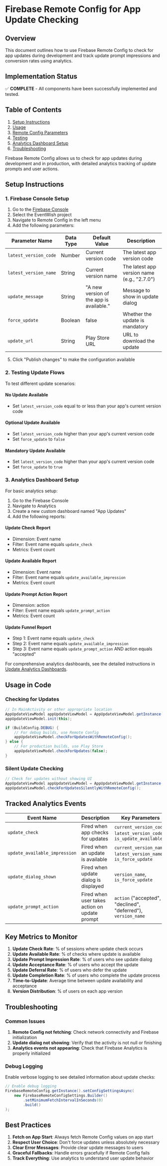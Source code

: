 # Firebase Remote Config for App Update Checking

## Overview

This document outlines how to use Firebase Remote Config to check for app updates during development and track update prompt impressions and conversion rates using analytics.

## Implementation Status

✅ **COMPLETE** - All components have been successfully implemented and tested.

## Table of Contents

1. [Setup Instructions](#setup-instructions)
2. [Usage](#usage)
3. [Remote Config Parameters](#remote-config-parameters)
4. [Testing](#testing)
5. [Analytics Dashboard Setup](#analytics-dashboard-setup)
6. [Troubleshooting](#troubleshooting)

Firebase Remote Config allows us to check for app updates during development and in production, with detailed analytics tracking of update prompts and user actions.

## Setup Instructions

### 1. Firebase Console Setup

1. Go to the [Firebase Console](https://console.firebase.google.com/)
2. Select the EventWish project
3. Navigate to Remote Config in the left menu
4. Add the following parameters:

| Parameter Name | Data Type | Default Value | Description |
|---------------|-----------|---------------|-------------|
| `latest_version_code` | Number | Current version code | The latest app version code |
| `latest_version_name` | String | Current version name | The latest app version name (e.g., "2.7.0") |
| `update_message` | String | "A new version of the app is available." | Message to show in update dialog |
| `force_update` | Boolean | false | Whether the update is mandatory |
| `update_url` | String | Play Store URL | URL to download the update |

5. Click "Publish changes" to make the configuration available

### 2. Testing Update Flows

To test different update scenarios:

#### No Update Available
- Set `latest_version_code` equal to or less than your app's current version code

#### Optional Update Available
- Set `latest_version_code` higher than your app's current version code
- Set `force_update` to `false`

#### Mandatory Update Available
- Set `latest_version_code` higher than your app's current version code
- Set `force_update` to `true`

### 3. Analytics Dashboard Setup

For basic analytics setup:

1. Go to the Firebase Console
2. Navigate to Analytics
3. Create a new custom dashboard named "App Updates"
4. Add the following reports:

#### Update Check Report
- Dimension: Event name
- Filter: Event name equals `update_check`
- Metrics: Event count

#### Update Available Report
- Dimension: Event name
- Filter: Event name equals `update_available_impression`
- Metrics: Event count

#### Update Prompt Action Report
- Dimension: action
- Filter: Event name equals `update_prompt_action`
- Metrics: Event count

#### Update Funnel Report
- Step 1: Event name equals `update_check`
- Step 2: Event name equals `update_available_impression`
- Step 3: Event name equals `update_prompt_action` AND action equals "accepted"

For comprehensive analytics dashboards, see the detailed instructions in [Update Analytics Dashboards](update_analytics_dashboards.md).

## Usage in Code

### Checking for Updates

```java
// In MainActivity or other appropriate location
AppUpdateViewModel appUpdateViewModel = AppUpdateViewModel.getInstance(this);
appUpdateViewModel.init(this);

if (BuildConfig.DEBUG) {
    // For debug builds, use Remote Config
    appUpdateViewModel.checkForUpdatesWithRemoteConfig();
} else {
    // For production builds, use Play Store
    appUpdateViewModel.checkForUpdates(false);
}
```

### Silent Update Checking

```java
// Check for updates without showing UI
AppUpdateViewModel appUpdateViewModel = AppUpdateViewModel.getInstance(this);
appUpdateViewModel.checkForUpdatesSilentlyWithRemoteConfig();
```

## Tracked Analytics Events

| Event Name | Description | Key Parameters |
|------------|-------------|----------------|
| `update_check` | Fired when app checks for updates | `current_version_code`, `latest_version_code`, `is_update_available` |
| `update_available_impression` | Fired when an update is available | `current_version_name`, `latest_version_name`, `is_force_update` |
| `update_dialog_shown` | Fired when update dialog is displayed | `version_name`, `is_force_update` |
| `update_prompt_action` | Fired when user takes action on update prompt | `action` ("accepted", "declined", "deferred"), `version_name` |

## Key Metrics to Monitor

1. **Update Check Rate**: % of sessions where update check occurs
2. **Update Available Rate**: % of checks where update is available
3. **Update Prompt Impression Rate**: % of users who see update dialog
4. **Update Acceptance Rate**: % of users who accept the update
5. **Update Deferral Rate**: % of users who defer the update
6. **Update Completion Rate**: % of users who complete the update process
7. **Time-to-Update**: Average time between update availability and acceptance
8. **Version Distribution**: % of users on each app version

## Troubleshooting

### Common Issues

1. **Remote Config not fetching**: Check network connectivity and Firebase initialization
2. **Update dialog not showing**: Verify that the activity is not null or finishing
3. **Analytics events not appearing**: Check that Firebase Analytics is properly initialized

### Debug Logging

Enable verbose logging to see detailed information about update checks:

```java
// Enable debug logging
FirebaseRemoteConfig.getInstance().setConfigSettingsAsync(
    new FirebaseRemoteConfigSettings.Builder()
        .setMinimumFetchIntervalInSeconds(0)
        .build()
);
```

## Best Practices

1. **Fetch on App Start**: Always fetch Remote Config values on app start
2. **Respect User Choice**: Don't force updates unless absolutely necessary
3. **Clear Error Messages**: Provide clear update messages to users
4. **Graceful Fallbacks**: Handle errors gracefully if Remote Config fails
5. **Track Everything**: Use analytics to understand user update behavior
